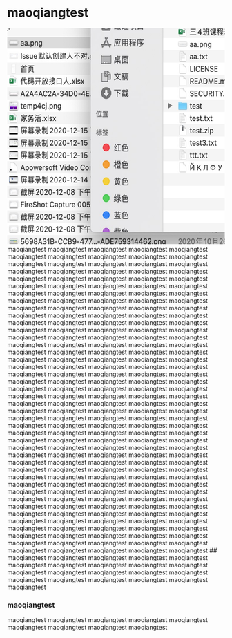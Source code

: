 # maoqiangtest
<div align=center><img width="750" height="500" src="/aa.png"/></div>
 maoqiangtest
 maoqiangtest
 maoqiangtest
 maoqiangtest
 maoqiangtest
 maoqiangtest
 maoqiangtest
 maoqiangtest
 maoqiangtest
 maoqiangtest
 maoqiangtest
 maoqiangtest
  maoqiangtest
 maoqiangtest
 maoqiangtest
 maoqiangtest
 maoqiangtest
 maoqiangtest
  maoqiangtest
 maoqiangtest
 maoqiangtest
 maoqiangtest
 maoqiangtest
 maoqiangtest
  maoqiangtest
 maoqiangtest
 maoqiangtest
 maoqiangtest
 maoqiangtest
 maoqiangtest
 maoqiangtest
 maoqiangtest
 maoqiangtest
 maoqiangtest
 maoqiangtest
 maoqiangtest
 maoqiangtest
 maoqiangtest
 maoqiangtest
 maoqiangtest
 maoqiangtest
 maoqiangtest
  maoqiangtest
 maoqiangtest
 maoqiangtest
 maoqiangtest
 maoqiangtest
 maoqiangtest
  maoqiangtest
 maoqiangtest
 maoqiangtest
 maoqiangtest
 maoqiangtest
 maoqiangtest
  maoqiangtest
 maoqiangtest
 maoqiangtest
 maoqiangtest
 maoqiangtest
 maoqiangtest
 maoqiangtest
 maoqiangtest
 maoqiangtest
 maoqiangtest
 maoqiangtest
 maoqiangtest
 maoqiangtest
 maoqiangtest
 maoqiangtest
 maoqiangtest
 maoqiangtest
 maoqiangtest
  maoqiangtest
 maoqiangtest
 maoqiangtest
 maoqiangtest
 maoqiangtest
 maoqiangtest
  maoqiangtest
 maoqiangtest
 maoqiangtest
 maoqiangtest
 maoqiangtest
 maoqiangtest
  maoqiangtest
 maoqiangtest
 maoqiangtest
 maoqiangtest
 maoqiangtest
 maoqiangtest
 maoqiangtest
 maoqiangtest
 maoqiangtest
 maoqiangtest
 maoqiangtest
 maoqiangtest
 maoqiangtest
 maoqiangtest
 maoqiangtest
 maoqiangtest
 maoqiangtest
 maoqiangtest
  maoqiangtest
 maoqiangtest
 maoqiangtest
 maoqiangtest
 maoqiangtest
 maoqiangtest
  maoqiangtest
 maoqiangtest
 maoqiangtest
 maoqiangtest
 maoqiangtest
 maoqiangtest
  maoqiangtest
 maoqiangtest
 maoqiangtest
 maoqiangtest
 maoqiangtest
 maoqiangtest
 maoqiangtest
 maoqiangtest
 maoqiangtest
 maoqiangtest
 maoqiangtest
 maoqiangtest
 maoqiangtest
 maoqiangtest
 maoqiangtest
 maoqiangtest
 maoqiangtest
 maoqiangtest
  maoqiangtest
 maoqiangtest
 maoqiangtest
 maoqiangtest
 maoqiangtest
 maoqiangtest
  maoqiangtest
 maoqiangtest
 maoqiangtest
 maoqiangtest
 maoqiangtest
 maoqiangtest
  maoqiangtest
 maoqiangtest
 maoqiangtest
 maoqiangtest
 maoqiangtest
 maoqiangtest
 maoqiangtest
 maoqiangtest
 maoqiangtest
 maoqiangtest
 maoqiangtest
 maoqiangtest
 maoqiangtest
 maoqiangtest
 maoqiangtest
 maoqiangtest
 maoqiangtest
 maoqiangtest
  maoqiangtest
 maoqiangtest
 maoqiangtest
 maoqiangtest
 maoqiangtest
 maoqiangtest
  maoqiangtest
 maoqiangtest
 maoqiangtest
 maoqiangtest
 maoqiangtest
 maoqiangtest
  maoqiangtest
 maoqiangtest
 maoqiangtest
 maoqiangtest
 maoqiangtest
 maoqiangtest
 maoqiangtest
 maoqiangtest
 maoqiangtest
 maoqiangtest
 maoqiangtest
 maoqiangtest
 maoqiangtest
 maoqiangtest
 maoqiangtest
 maoqiangtest
 maoqiangtest
 maoqiangtest
  maoqiangtest
 maoqiangtest
 maoqiangtest
 maoqiangtest
 maoqiangtest
 maoqiangtest
  maoqiangtest
 maoqiangtest
 maoqiangtest
 maoqiangtest
 maoqiangtest
 maoqiangtest
  maoqiangtest
 maoqiangtest
 maoqiangtest
 maoqiangtest
 maoqiangtest
 maoqiangtest
## maoqiangtest
 maoqiangtest
 maoqiangtest maoqiangtest
 maoqiangtest
 maoqiangtest
 maoqiangtest
 maoqiangtest
 maoqiangtest
  maoqiangtest
 maoqiangtest
 maoqiangtest
 maoqiangtest
 maoqiangtest
 maoqiangtest
  maoqiangtest
 maoqiangtest
 maoqiangtest
 maoqiangtest
 maoqiangtest
 maoqiangtest
 
### maoqiangtest
 maoqiangtest
  maoqiangtest
   maoqiangtest maoqiangtest
 maoqiangtest
 maoqiangtest
 maoqiangtest
 maoqiangtest
 maoqiangtest
